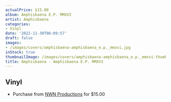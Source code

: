 ```yaml
---
actualPrice: $15.00
album: Amphisbaena E.P. MMXVI
artist: Amphisbaena
categories:
- Vinyl
date: '2022-11-30T06:09:57'
draft: false
images:
- /images/covers/amphisbaena-amphisbaena_e.p._mmxvi.jpg
inStock: true
thumbnailImage: /images/covers/amphisbaena-amphisbaena_e.p._mmxvi-thumb.jpg
title: Amphisbaena - Amphisbaena E.P. MMXVI
---
```


## Vinyl
* Purchase from [NWN Productions](http://shop.nwnprod.com/index.php?route=product/product&path=75&product_id=3966&sort=pd.name&order=ASC) for $15.00
